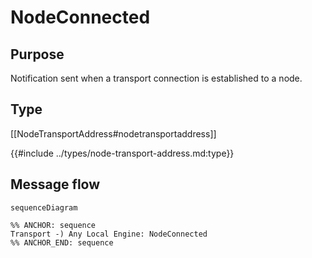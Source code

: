 <div class="message">

# NodeConnected

## Purpose

<!-- --8<-- [start:purpose] -->
Notification sent when a transport connection is established to a node.
<!-- --8<-- [end:purpose] -->

## Type

<!-- --8<-- [start:type] -->
[[NodeTransportAddress#nodetransportaddress]]

{{#include ../types/node-transport-address.md:type}}
<!-- --8<-- [end:type] -->

## Message flow

<!-- --8<-- [start:messages] -->
```mermaid
sequenceDiagram

%% ANCHOR: sequence
Transport -) Any Local Engine: NodeConnected
%% ANCHOR_END: sequence
```
<!-- --8<-- [end:messages] -->

</div>
